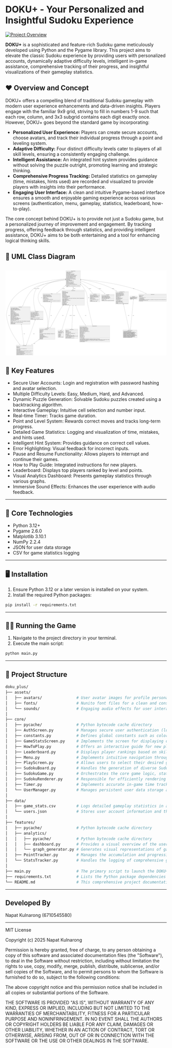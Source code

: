 # DOKU+ - Your Personalized and Insightful Sudoku Experience

[![Project Overview](link_to_your_project_screenshot_or_gif_here)](link_to_your_project_demo_video_here)

**DOKU+** is a sophisticated and feature-rich Sudoku game meticulously developed using Python and the Pygame library. This project aims to elevate the classic Sudoku experience by providing users with personalized accounts, dynamically adaptive difficulty levels, intelligent in-game assistance, comprehensive tracking of their progress, and insightful visualizations of their gameplay statistics.

## ♥︎ Overview and Concept

DOKU+ offers a compelling blend of traditional Sudoku gameplay with modern user experience enhancements and data-driven insights. Players engage with the familiar 9x9 grid, striving to fill in numbers 1-9 such that each row, column, and 3x3 subgrid contains each digit exactly once. However, DOKU+ goes beyond the standard game by incorporating:

* **Personalized User Experience:** Players can create secure accounts, choose avatars, and track their individual progress through a point and leveling system.
* **Adaptive Difficulty:** Four distinct difficulty levels cater to players of all skill levels, ensuring a consistently engaging challenge.
* **Intelligent Assistance:** An integrated hint system provides guidance without solving the puzzle outright, promoting learning and strategic thinking.
* **Comprehensive Progress Tracking:** Detailed statistics on gameplay (time, mistakes, hints used) are recorded and visualized to provide players with insights into their performance.
* **Engaging User Interface:** A clean and intuitive Pygame-based interface ensures a smooth and enjoyable gaming experience across various screens (authentication, menu, gameplay, statistics, leaderboard, how-to-play).

The core concept behind DOKU+ is to provide not just a Sudoku game, but a personalized journey of improvement and engagement. By tracking progress, offering feedback through statistics, and providing intelligent assistance, DOKU+ aims to be both entertaining and a tool for enhancing logical thinking skills.

## 📜 UML Class Diagram
![DOKU+ UML Class Diagram](https://github.com/NapatKulnarong/doku_plus/blob/main/UML_Diagram.png)
---
## 🔑 Key Features
- Secure User Accounts: Login and registration with password hashing and avatar selection.
- Multiple Difficulty Levels: Easy, Medium, Hard, and Advanced.
- Dynamic Puzzle Generation: Solvable Sudoku puzzles created using a backtracking algorithm.
- Interactive Gameplay: Intuitive cell selection and number input.
- Real-time Timer: Tracks game duration.
- Point and Level System: Rewards correct moves and tracks long-term progress.
- Detailed Game Statistics: Logging and visualization of time, mistakes, and hints used.
- Intelligent Hint System: Provides guidance on correct cell values.
- Error Highlighting: Visual feedback for incorrect inputs.
- Pause and Resume Functionality: Allows players to interrupt and continue their games.
- How to Play Guide: Integrated instructions for new players.
- Leaderboard: Displays top players ranked by level and points.
- Visual Analytics Dashboard: Presents gameplay statistics through various graphs.
- Immersive Sound Effects: Enhances the user experience with audio feedback.
---
## 📡 Core Technologies
- Python 3.12+
- Pygame 2.6.0
- Matplotlib 3.10.1
- NumPy 2.2.4
- JSON for user data storage
- CSV for game statistics logging
---
## 🖥️ Installation
1. Ensure Python 3.12 or a later version is installed on your system.
2. Install the required Python packages:
```bash
pip install -r requirements.txt
```
---
## 🧑‍💻 Running the Game
1. Navigate to the project directory in your terminal.
2. Execute the main script:
```bash
python main.py
```
---
## 📂 Project Structure

```bash
doku_plus/
├── assets/
│   ├── avatars/               # User avatar images for profile personalization (bear.png, black_dog.png, ...)
│   ├── fonts/                 # Nunito font files for a clean and consistent UI (nunito.ttf, nunito_bold.ttf, ...)
│   └── sounds/                # Engaging audio effects for user interactions and feedback (click.mp3, exit.mp3, ...)
│
├── core/
│   ├── pycache/               # Python bytecode cache directory
│   ├── AuthScreen.py          # Manages secure user authentication (login and registration)
│   ├── constants.py           # Defines global constants such as colors, fonts, and screen dimensions for consistent styling
│   ├── GameStatsScreen.py     # Implements the screen for displaying detailed game statistics with graphs
│   ├── HowToPlay.py           # Offers an interactive guide for new players
│   ├── Leaderboard.py         # Displays player rankings based on skill and progress
│   ├── Menu.py                # Implements intuitive navigation through the game's main options
│   ├── PlayScreen.py          # Allows users to select their desired game difficulty
│   ├── SudokuBoard.py         # Handles the generation of diverse Sudoku puzzles and their validation
│   ├── SudokuGame.py          # Orchestrates the core game logic, state management, and hint system
│   ├── SudokuRenderer.py      # Responsible for efficiently rendering the game board and UI elements
│   ├── Timer.py               # Implements accurate in-game time tracking with pause and resume
│   └── UserManager.py         # Manages persistent user data storage and retrieval using JSON
│
├── data/
│   ├── game_stats.csv         # Logs detailed gameplay statistics in a structured CSV format for analysis
│   └── users.json             # Stores user account information and their progress (levels, points)
│
├── features/
│   ├── pycache/               # Python bytecode cache directory
│   ├── analytics/
│   │   ├── pycache/           # Python bytecode cache directory
│   │   ├── dashboard.py       # Provides a visual overview of the user's game statistics and progress
│   │   └── graph_generator.py # Generates visual representations of gameplay statistics
│   ├── PointTracker.py        # Manages the accumulation and progression of user points and levels
│   └── StatsTracker.py        # Handles the logging of comprehensive gameplay statistics
│
├── main.py                    # The primary script to launch the DOKU+ application
├── requirements.txt           # Lists the Python package dependencies for the project
└── README.md                  # This comprehensive project documentation file
```
---
## Developed By 
Napat Kulnarong (6710545580)

---
MIT License

Copyright (c) 2025 Napat Kulnarong

Permission is hereby granted, free of charge, to any person obtaining a copy
of this software and associated documentation files (the "Software"), to deal
in the Software without restriction, including without limitation the rights
to use, copy, modify, merge, publish, distribute, sublicense, and/or sell
copies of the Software, and to permit persons to whom the Software is
furnished to do so, subject to the following conditions:

The above copyright notice and this permission notice shall be included in all
copies or substantial portions of the Software.

THE SOFTWARE IS PROVIDED "AS IS", WITHOUT WARRANTY OF ANY KIND, EXPRESS OR
IMPLIED, INCLUDING BUT NOT LIMITED TO THE WARRANTIES OF MERCHANTABILITY,
FITNESS FOR A PARTICULAR PURPOSE AND NONINFRINGEMENT. IN NO EVENT SHALL THE
AUTHORS OR COPYRIGHT HOLDERS BE LIABLE FOR ANY CLAIM, DAMAGES OR OTHER
LIABILITY, WHETHER IN AN ACTION OF CONTRACT, TORT OR OTHERWISE, ARISING FROM,
OUT OF OR IN CONNECTION WITH THE SOFTWARE OR THE USE OR OTHER DEALINGS IN THE
SOFTWARE.

